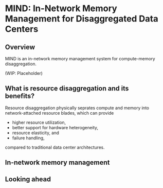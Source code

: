 # MIND: In-Network Memory Management for Disaggregated Data Centers

## Overview
MIND is an in-network memory management system for compute-memory disaggregation.

(WIP: Placeholder)

## What is resource disaggregation and its benefits?
Resource disaggregation physically seprates compute and memory into network-attached resource blades, which can provide

* higher resource utilization,
* better support for hardware heterogeneity,
* resource elasticity, and 
* failure handling,

compared to traditional data center architectures.

<!-- ## Challenges in compute-memory disaggregation -->
## In-network memory management

## Looking ahead